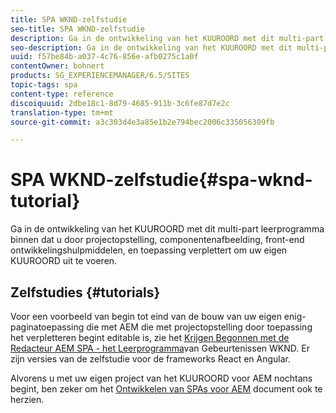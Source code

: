 ```yaml
---
title: SPA WKND-zelfstudie
seo-title: SPA WKND-zelfstudie
description: Ga in de ontwikkeling van het KUUROORD met dit multi-part leerprogramma binnen dat u door projectopstelling, componentenafbeelding, front-end ontwikkelingshulpmiddelen, en toepassing verplettert om uw eigen KUUROORD uit te voeren.
seo-description: Ga in de ontwikkeling van het KUUROORD met dit multi-part leerprogramma binnen dat u door projectopstelling, componentenafbeelding, front-end ontwikkelingshulpmiddelen, en toepassing verplettert om uw eigen KUUROORD uit te voeren.
uuid: f57be84b-a037-4c76-856e-afb0275c1a0f
contentOwner: bohnert
products: SG_EXPERIENCEMANAGER/6.5/SITES
topic-tags: spa
content-type: reference
discoiquuid: 2dbe18c1-8d79-4685-911b-3c6fe87d7e2c
translation-type: tm+mt
source-git-commit: a3c303d4e3a85e1b2e794bec2006c335056309fb

---
```



# SPA WKND-zelfstudie{#spa-wknd-tutorial}

Ga in de ontwikkeling van het KUUROORD met dit multi-part leerprogramma binnen dat u door projectopstelling, componentenafbeelding, front-end ontwikkelingshulpmiddelen, en toepassing verplettert om uw eigen KUUROORD uit te voeren.

## Zelfstudies {#tutorials}

Voor een voorbeeld van begin tot eind van de bouw van uw eigen enig-paginatoepassing die met AEM die met projectopstelling door toepassing het verpletteren begint editable is, zie het [Krijgen Begonnen met de Redacteur AEM SPA - het Leerprogramma](https://helpx.adobe.com/experience-manager/kt/sites/using/getting-started-spa-wknd-tutorial-develop.html)van Gebeurtenissen WKND. Er zijn versies van de zelfstudie voor de frameworks React en Angular.

Alvorens u met uw eigen project van het KUUROORD voor AEM nochtans begint, ben zeker om het [Ontwikkelen van SPAs voor AEM](/help/sites-developing/spa-architecture.md) document ook te herzien.

